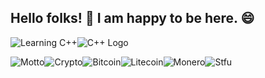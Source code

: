 <h2 align="left">Hello folks! 👋 I am happy to be here. 😄</h2>

![Learning C++](https://img.shields.io/badge/-I'm_currently_learning-8A2BE2)![C++ Logo](https://img.shields.io/badge/-C++-blue?style=flat&logo=c%2B%2B)

![Motto](https://img.shields.io/badge/-I_like_to_say_→-blue?style=for-the-badge)![Crypto](https://img.shields.io/badge/-Hodl-1f7d00?style=for-the-badge)![Bitcoin](https://img.shields.io/badge/Bitcoin-ac914d?style=for-the-badge&logo=bitcoin&logoColor=yellow)![Litecoin](https://img.shields.io/badge/Litecoin-62785b?style=for-the-badge&logo=Litecoin&logoColor=black)![Monero](https://img.shields.io/badge/monero-202e52?style=for-the-badge&logo=monero&logoColor=white)![Stfu](https://img.shields.io/badge/-and_STFU_😊-ff0022?style=for-the-badge)



<!--
**Cod3Druid/Cod3Druid** is a ✨ _special_ ✨ repository because its `README.md` (this file) appears on your GitHub profile.

Here are some ideas to get you started:

- 🔭 I’m currently working on ...
- 🌱 I’m currently learning ...
- 👯 I’m looking to collaborate on ...
- 🤔 I’m looking for help with ...
- 💬 Ask me about ...
- 📫 How to reach me: ...
- 😄 Pronouns: ...
- ⚡ Fun fact: ...
-->
